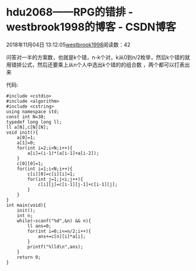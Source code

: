# hdu2068——RPG的错排 - westbrook1998的博客 - CSDN博客





2018年11月04日 13:12:05[westbrook1998](https://me.csdn.net/westbrook1998)阅读数：42








问答对一半的方案数，也就是k个错，n-k个对，k从0到n/2枚举，然后k个错的就用错排公式，然后还要乘上从n个人中选出k个错的的组合数 ，两个都可以打表出来

代码:

```
#include <cstdio>
#include <algorithm>
#include <cstring>
using namespace std;
const int N=30;
typedef long long ll;
ll a[N],c[N][N];
void init(){
    a[0]=1;
    a[1]=0;
    for(int i=2;i<N;i++){
        a[i]=(i-1)*(a[i-1]+a[i-2]);
    }
    c[0][0]=1;
    for(int i=1;i<N;i++){
        c[i][0]=c[i][i]=1;
        for(int j=1;j<i;j++){
            c[i][j]=c[i-1][j-1]+c[i-1][j];
        }
    }
}
int main(void){
    init();
    int n;
    while(~scanf("%d",&n) && n){
        ll ans=0;
        for(int i=0;i<=n/2;i++){
            ans+=c[n][i]*a[i];
        }
        printf("%lld\n",ans);
    }
    return 0;
}
```



